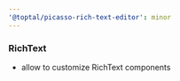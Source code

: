 ```yaml
---
'@toptal/picasso-rich-text-editor': minor
---
```


### RichText

- allow to customize RichText components
